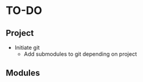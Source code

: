 TO-DO
=====

Project
-------
* Initiate git
    * Add submodules to git depending on project

Modules
-------
